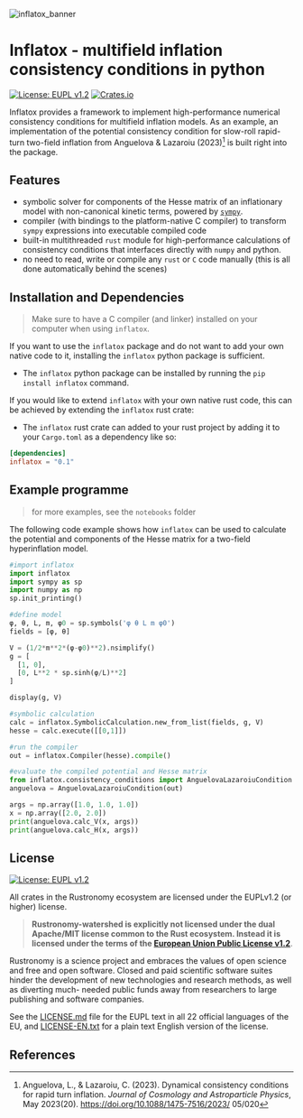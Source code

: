![inflatox_banner](https://raw.githubusercontent.com/smups/inflatox/dev/logos/banner.png)
# Inflatox - multifield inflation consistency conditions in python
[![License: EUPL v1.2](https://img.shields.io/badge/License-EUPLv1.2-blue.svg)](https://joinup.ec.europa.eu/collection/eupl/eupl-text-eupl-12)
[![Crates.io](https://img.shields.io/crates/v/rustronomy-watershed)](https://crates.io/crates/inflatox)

Inflatox provides a framework to implement high-performance numerical consistency conditions for multifield inflation models. As an example, an implementation of the potential consistency condition for slow-roll rapid-turn two-field inflation from Anguelova & Lazaroiu (2023)[^1] is built right into the package.

## Features
- symbolic solver for components of the Hesse matrix of an inflationary model with non-canonical kinetic terms, powered by [`sympy`](https://www.sympy.org).
- compiler (with bindings to the platform-native C compiler) to transform `sympy` expressions into executable compiled code
- built-in multithreaded `rust` module for high-performance calculations of consistency conditions that interfaces directly with `numpy` and python.
- no need to read, write or compile any `rust` or `C` code manually (this is all done automatically behind the scenes)

## Installation and Dependencies
> Make sure to have a C compiler (and linker) installed on your computer when using `inflatox`.

If you want to use the `inflatox` package and do not want to add your own native code to it, installing the `inflatox` python package is sufficient.
- The `inflatox` python package can be installed by running the `pip install inflatox` command.

If you would like to extend `inflatox` with your own native rust code, this can be achieved by extending the `inflatox` rust crate:
- The `inflatox` rust crate can added to your rust project by adding it to your `Cargo.toml` as a dependency like so:
```toml
[dependencies]
inflatox = "0.1"
```

## Example programme
> for more examples, see the `notebooks` folder

The following code example shows how `inflatox` can be used to calculate the potential and components of the Hesse matrix for a two-field hyperinflation model.
```python
#import inflatox
import inflatox
import sympy as sp
import numpy as np
sp.init_printing()

#define model
φ, θ, L, m, φ0 = sp.symbols('φ θ L m φ0')
fields = [φ, θ]

V = (1/2*m**2*(φ-φ0)**2).nsimplify()
g = [
  [1, 0],
  [0, L**2 * sp.sinh(φ/L)**2]
]

display(g, V)

#symbolic calculation
calc = inflatox.SymbolicCalculation.new_from_list(fields, g, V)
hesse = calc.execute([[0,1]])

#run the compiler
out = inflatox.Compiler(hesse).compile()

#evaluate the compiled potential and Hesse matrix
from inflatox.consistency_conditions import AnguelovaLazaroiuCondition
anguelova = AnguelovaLazaroiuCondition(out)

args = np.array([1.0, 1.0, 1.0])
x = np.array([2.0, 2.0])
print(anguelova.calc_V(x, args))
print(anguelova.calc_H(x, args))
```

## License
[![License: EUPL v1.2](https://img.shields.io/badge/License-EUPLv1.2-blue.svg)](https://joinup.ec.europa.eu/collection/eupl/eupl-text-eupl-12)

All crates in the Rustronomy ecosystem are licensed under the EUPLv1.2 (or higher)
license.
>**Rustronomy-watershed is explicitly not licensed under the dual
Apache/MIT license common to the Rust ecosystem. Instead it is licensed under
the terms of the [European Union Public License v1.2](https://joinup.ec.europa.eu/collection/eupl/eupl-text-eupl-12)**.

Rustronomy is a science project and embraces the values of open science and free
and open software. Closed and paid scientific software suites hinder the
development of new technologies and research methods, as well as diverting much-
needed public funds away from researchers to large publishing and software
companies.

See the [LICENSE.md](../LICENSE.md) file for the EUPL text in all 22 official
languages of the EU, and [LICENSE-EN.txt](../LICENSE-EN.txt) for a plain text
English version of the license.

## References
[^1]: Anguelova, L., & Lazaroiu, C. (2023). Dynamical consistency conditions for rapid turn inflation. *Journal of Cosmology and Astroparticle Physics*, May 2023(20). https://doi.org/10.1088/1475-7516/2023/ 05/020